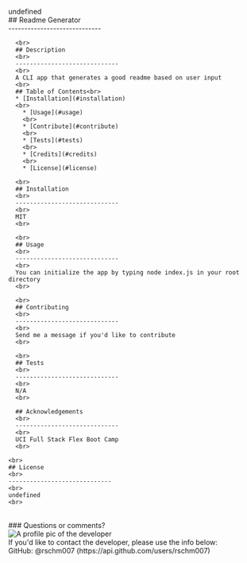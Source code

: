 undefined
      <br>
      ## Readme Generator
      <br>
      -----------------------------
      
      <br>
      ## Description
      <br>
      -----------------------------
      <br>
      A CLI app that generates a good readme based on user input
      <br>
      ## Table of Contents<br>
      * [Installation](#installation)
      <br>
        * [Usage](#usage)
        <br>
        * [Contribute](#contribute)
        <br>
        * [Tests](#tests)
        <br>
        * [Credits](#credits)
        <br>
        * [License](#license)
        
      <br>
      ## Installation
      <br>
      -----------------------------
      <br>
      MIT
      <br>
      
      <br>
      ## Usage
      <br>
      -----------------------------
      <br>
      You can initialize the app by typing node index.js in your root directory
      <br>
      
      <br>
      ## Contributing
      <br>
      -----------------------------
      <br>
      Send me a message if you'd like to contribute
      <br>
      
      <br>
      ## Tests
      <br>
      -----------------------------
      <br>
      N/A
      <br>
      
      ## Acknowledgements
      <br>
      -----------------------------
      <br>
      UCI Full Stack Flex Boot Camp
      <br>
      
    <br>
    ## License
    <br>
    -----------------------------
    <br>
    undefined
    <br>
    
  <br>
  ### Questions or comments?
  <br>
  <img src="https://avatars1.githubusercontent.com/u/69170803?v=4" alt="A profile pic of the developer"></img>
  <br>
  If you'd like to contact the developer, please use the info below:
  <br>
  GitHub: @rschm007 (https://api.github.com/users/rschm007)
  